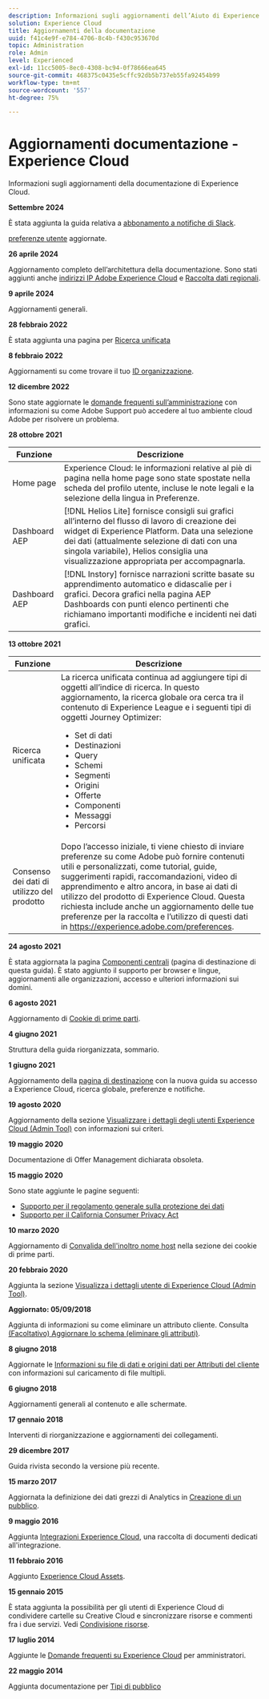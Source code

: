 ```yaml
---
description: Informazioni sugli aggiornamenti dell’Aiuto di Experience Cloud.
solution: Experience Cloud
title: Aggiornamenti della documentazione
uuid: f41c4e9f-e784-4706-8c4b-f430c953670d
topic: Administration
role: Admin
level: Experienced
exl-id: 11cc5005-8ec0-4308-bc94-0f78666ea645
source-git-commit: 468375c0435e5cffc92db5b737eb55fa92454b99
workflow-type: tm+mt
source-wordcount: '557'
ht-degree: 75%

---
```


# Aggiornamenti documentazione - Experience Cloud

Informazioni sugli aggiornamenti della documentazione di Experience Cloud.

**Settembre 2024**

È stata aggiunta la guida relativa a [abbonamento a notifiche di Slack](../features/account-preferences.md#subscribe-to-slack-notifications).

[preferenze utente](../features/account-preferences.md) aggiornate.

**26 aprile 2024**

Aggiornamento completo dell’architettura della documentazione. Sono stati aggiunti anche [indirizzi IP Adobe Experience Cloud](../data-collection/ip-addresses.md) e [Raccolta dati regionali](../data-collection/rdc.md).

**9 aprile 2024**

Aggiornamenti generali.

**28 febbraio 2022**

È stata aggiunta una pagina per [Ricerca unificata](../features/search.md)

**8 febbraio 2022**

Aggiornamenti su come trovare il tuo [ID organizzazione](../administration/organizations.md).

**12 dicembre 2022**

Sono state aggiornate le [domande frequenti sull’amministrazione](faq.md) con informazioni su come Adobe Support può accedere al tuo ambiente cloud Adobe per risolvere un problema.

**28 ottobre 2021**

| Funzione | Descrizione |
| ------- | ------- |
| Home page | Experience Cloud: le informazioni relative al piè di pagina nella home page sono state spostate nella scheda del profilo utente, incluse le note legali e la selezione della lingua in Preferenze. |
| Dashboard AEP | [!DNL Helios Lite] fornisce consigli sui grafici all’interno del flusso di lavoro di creazione dei widget di Experience Platform. Data una selezione dei dati (attualmente selezione di dati con una singola variabile), Helios consiglia una visualizzazione appropriata per accompagnarla. |
| Dashboard AEP | [!DNL Instory] fornisce narrazioni scritte basate su apprendimento automatico e didascalie per i grafici. Decora grafici nella pagina AEP Dashboards con punti elenco pertinenti che richiamano importanti modifiche e incidenti nei dati grafici. |

**13 ottobre 2021**

| Funzione | Descrizione |
| ------- | ------- |
| Ricerca unificata | La ricerca unificata continua ad aggiungere tipi di oggetti all’indice di ricerca. In questo aggiornamento, la ricerca globale ora cerca tra il contenuto di Experience League e i seguenti tipi di oggetti Journey Optimizer: <ul><li>Set di dati</li><li>Destinazioni</li><li>Query</li><li>Schemi</li><li>Segmenti</li><li>Origini</li><li>Offerte</li><li>Componenti</li><li>Messaggi</li><li>Percorsi</li></ul> |
| Consenso dei dati di utilizzo del prodotto | Dopo l’accesso iniziale, ti viene chiesto di inviare preferenze su come Adobe può fornire contenuti utili e personalizzati, come tutorial, guide, suggerimenti rapidi, raccomandazioni, video di apprendimento e altro ancora, in base ai dati di utilizzo del prodotto di Experience Cloud. Questa richiesta include anche un aggiornamento delle tue preferenze per la raccolta e l’utilizzo di questi dati in <https://experience.adobe.com/preferences>. |

**24 agosto 2021**

È stata aggiornata la pagina [Componenti centrali](../experience-cloud.md) (pagina di destinazione di questa guida). È stato aggiunto il supporto per browser e lingue, aggiornamenti alle organizzazioni, accesso e ulteriori informazioni sui domini.

**6 agosto 2021**

Aggiornamento di [Cookie di prime parti](../data-collection/adobe-managed-cert.md).

**4 giugno 2021**

Struttura della guida riorganizzata, sommario.

**1 giugno 2021**

Aggiornamento della [pagina di destinazione](../experience-cloud.md) con la nuova guida su accesso a Experience Cloud, ricerca globale, preferenze e notifiche.

**19 agosto 2020**

Aggiornamento della sezione [Visualizzare i dettagli degli utenti Experience Cloud (Admin Tool)](../administration/admin-tool-experience-cloud.md) con informazioni sui criteri.

**19 maggio 2020**

Documentazione di Offer Management dichiarata obsoleta.

**15 maggio 2020**

Sono state aggiunte le pagine seguenti:

* [Supporto per il regolamento generale sulla protezione dei dati](../services/customer-attributes/gdpr.md)
* [Supporto per il California Consumer Privacy Act](../services/customer-attributes/ccpa.md)

**10 marzo 2020**

Aggiornamento di [Convalida dell&#39;inoltro nome host](../data-collection/adobe-managed-cert.md) nella sezione dei cookie di prime parti.

**20 febbraio 2020**

Aggiunta la sezione [Visualizza i dettagli utente di Experience Cloud (Admin Tool)](../administration/admin-tool-experience-cloud.md).

**Aggiornato: 05/09/2018**

Aggiunta di informazioni su come eliminare un attributo cliente. Consulta [(Facoltativo) Aggiornare lo schema (eliminare gli attributi)](../services/customer-attributes/t-crs-usecase.md).

**8 giugno 2018**

Aggiornate le [Informazioni su file di dati e origini dati per Attributi del cliente](../services/customer-attributes/crs-data-file.md) con informazioni sul caricamento di file multipli.

**6 giugno 2018**

Aggiornamenti generali al contenuto e alle schermate.

**17 gennaio 2018**

Interventi di riorganizzazione e aggiornamenti dei collegamenti.

**29 dicembre 2017**

Guida rivista secondo la versione più recente.

**15 marzo 2017**

Aggiornata la definizione dei dati grezzi di Analytics in [Creazione di un pubblico](../services/audiences/create.md).

**9 maggio 2016**

Aggiunta [Integrazioni Experience Cloud](../administration/integrations.md), una raccolta di documenti dedicati all&#39;integrazione.

**11 febbraio 2016**

Aggiunto [Experience Cloud Assets](../services/assets/experience-cloud-assets.md).

**15 gennaio 2015**

È stata aggiunta la possibilità per gli utenti di Experience Cloud di condividere cartelle su Creative Cloud e sincronizzare risorse e commenti fra i due servizi. Vedi [Condivisione risorse](../services/assets/creative-cloud.md).

**17 luglio 2014**

Aggiunte le [Domande frequenti su Experience Cloud](faq.md) per amministratori.

**22 maggio 2014**

Aggiunta documentazione per [Tipi di pubblico](../services/audiences/overview.md)

